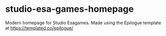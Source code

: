 # studio-esa-games-homepage

Modern homepage for Studio Esagames. Made using the Epilogue template at https://templated.co/epilogue/
